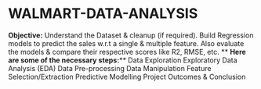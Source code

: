 # WALMART-DATA-ANALYSIS
**Objective:**
Understand the Dataset & cleanup (if required).
Build Regression models to predict the sales w.r.t a single & multiple feature.
Also evaluate the models & compare their respective scores like R2, RMSE, etc.
**
**Here are some of the necessary steps:****
Data Exploration
Exploratory Data Analysis (EDA)
Data Pre-processing
Data Manipulation
Feature Selection/Extraction
Predictive Modelling
Project Outcomes & Conclusion
